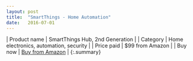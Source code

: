 ```yaml
---
layout: post
title:  "SmartThings - Home Automation"
date:   2016-07-01
---
```


| Product name | SmartThings Hub, 2nd Generation           |
| Category     | Home electronics, automation, security    |
| Price paid   | $99 from Amazon                           |
| Buy now      | [Buy from Amazon](http://amzn.to/2aXzrVw) |
{:.summary}
